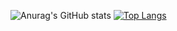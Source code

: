![Anurag's GitHub stats](https://github-readme-stats.vercel.app/api?username=LiBaoxuan-Neil&theme=transparent&show_icons=true)
[![Top Langs](https://github-readme-stats.vercel.app/api/top-langs/?username=LiBaoxuan-Neil&hide_progress=true)](https://github.com/anuraghazra/github-readme-stats)

<!--
**LiBaoxuan-Neil/LiBaoxuan-Neil** is a ✨ _special_ ✨ repository because its `README.md` (this file) appears on your GitHub profile.

Here are some ideas to get you started:

- 🔭 I’m currently working on ...
- 🌱 I’m currently learning ...
- 👯 I’m looking to collaborate on ...
- 🤔 I’m looking for help with ...
- 💬 Ask me about ...
- 📫 How to reach me: ...
- 😄 Pronouns: ...
- ⚡ Fun fact: ...
-->
